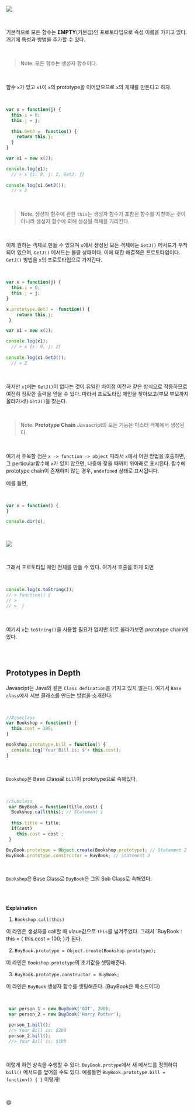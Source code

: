 ![](https://process.filestackapi.com/cache=expiry:max/resize=width:1050/4JH9hR06Q2Sm1Ftf7kfa)

<br>

기본적으로 모든 함수는 **EMPTY**(기본값)인 프로토타입으로 속성 이름을 가지고 있다. 거기에 특성과 방법을 추가할 수 있다.

<br>

> Note: 모든 함수는 생성자 함수이다.

<br>

함수 `x`가 있고 `x1`이 `x`의 prototype을 이어받으므로 `x`의 개체를 만든다고 하자.

<br>

```js
var x = function(j) {
  this.i = 0;
  this.j = j;
  
  this.GetJ =  function() {
  	return this.j;
  }
}

var x1 = new x(2);

console.log(x1); 
  // > x {i: 0, j: 2, GetJ: ƒ}
 
console.log(x1.GetJ());
  // > 2
```

<br>

> Note: 생성자 함수에 관한 `this`는 생성자 함수가 포함된 함수를 지칭하는 것이 아니라 생성자 함수에 의해 생성될 객체를 가리킨다.

<br>

이제 원하는 객체로 만들 수 있으며 `x`에서 생성된 모든 객체에는 `GetJ()` 메서드가 부착되어 있으며, `GetJ()` 메서드는 불량 상태이다. 이에 대한 해결책은 프로토타입이다. `GetJ()` 방법을 `x`의 프로토타입으로 가져간다.

<br>

```js
var x = function(j) {
  this.i = 0;
  this.j = j;
}

x.prototype.GetJ =  function() {
  	return this.j;
 }

var x1 = new x(2);

console.log(x1); 
  // > x {i: 0, j: 2}
 
console.log(x1.GetJ());
  // > 2
```

<br>

하지만 `x1`에는 `GetJ()`이 없다는 것이 유일한 차이점 이전과 같은 방식으로 작동하므로 여전히 정확한 출력을 얻을 수 있다. 따라서 프로토타입 체인을 찾아보고(부모 부모까지 올라가서!) `GetJ()`을 찾는다.

<br>

> Note: **Prototype Chain** Javascript의 모든 기능은 마스터 객체에서 생성된다.

<br>

여기서 주목할 점은 `x -> function -> object`
따라서 `x`에서 어떤 방법을 호출하면, 그 perticular함수에 `x`가 있지 않으면, 나중에 찾을 때까지 위아래로 표시된다.
함수에 prototype chain이 존재하지 않는 경우, `undefined` 상태로 표시됩니다.

예를 들면,

<br>

```js
var x = function() {
}

console.dir(x);
```

<br>

![](https://user-images.githubusercontent.com/21126403/40363067-016bfa96-5dec-11e8-9e32-2a848991af39.png)

<br>

그래서 프로토타입 체인 전체를 만들 수 있다. 여기서 호출을 하게 되면

<br>

```js
console.log(x.toString());
// > function() {
// >
// >  }
```

<br>

여기서 `x`는 `toString()`을 사용할 필요가 없지만 위로 올라가보면 prototype chain에 있다.

<br> <br>

## Prototypes in Depth

Javascipt는 Java와 같은 `Class defination`을 가지고 있지 않는다. 여기서 `Base class`에서 서브 클래스를 만드는 방법을 소개한다.

<br>

```js
//Baseclass
var Bookshop = function() {
  this.cost = 100;
}

Bookshop.prototype.bill = function() {
  console.log('Your Bill is: $'+ this.cost);
}
```

<br>

`Bookshop`은 Base Class로 `bill`이 prototype으로 속해있다.

<br>

```js
//Subclass
 var BuyBook = function(title,cost) {
  Bookshop.call(this); // Statement 1
  
  this.title = title;
  if(cost) 
    this.cost = cost ;
 }

BuyBook.prototype = Object.create(Bookshop.prototype); // Statement 2
BuyBook.prototype.constructor = BuyBook; // Statement 3
```

<br>

`Bookshop`은 Base Class로 `BuyBook`은 그의 Sub Class로 속해있다.

<br> <br>

**Explaination**

1. `Bookshop.call(this)`

이 라인은 생성자를 call할 때 vlaue값으로 `this`를 넘겨주었다. 그래서 `BuyBook : this = { this.cost = 100; }가 된다.

2. `BuyBook.prototype = Object.create(Bookshop.prototype);`

이 라인은 `Bookshop.prototype`의 초기값을 셋팅해준다.

3. `BuyBook.prototype.constructor = BuyBook;`

이 라인은 `BuyBook` 생성자 함수를 셋팅해준다. (BuyBook은 메소드이다)

<br>

```js
 var person_1 = new BuyBook('GOT', 200);
 var person_2 = new BuyBook('Harry Potter');

 person_1.bill();
 //> Your Bill is: $200
 person_2.bill();
 //> Your Bill is: $100
```

<br>

이렇게 하면 상속을 수행할 수 있다. `BuyBook.protype`에서 새 메서드를 정의하여 `bill()` 메서드를 덮어쓸 수도 있다. 예를들면 `BuyBook.prototype.bill = function() { }` 이렇게!

<br>

<End /> 😄